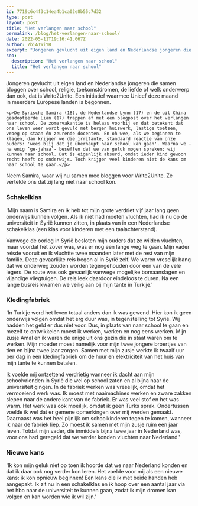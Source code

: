 ```yaml
---
id: 7719c6c4f3c14ea4b1ca02e8b55c7d32
type: post
layout: post
title: "Het verlangen naar school"
permalink: /blog/het-verlangen-naar-school/
date: 2022-05-11T19:16:41.067Z
author: 7biA1WiYB
excerpt: "Jongeren gevlucht uit eigen land en Nederlandse jongeren die samen bloggen over school, religie, toekomstdromen, de liefde of welk onderwerp dan ook, dat is Write2Unite. Een initiatief waarmee Unicef deze maand in meerdere Europese landen is begonnen.  "
seo:
  description: "Het verlangen naar school"
  title: "Het verlangen naar school"
---
```

Jongeren gevlucht uit eigen land en Nederlandse jongeren die samen bloggen over school, religie, toekomstdromen, de liefde of welk onderwerp dan ook, dat is Write2Unite. Een initiatief waarmee Unicef deze maand in meerdere Europese landen is begonnen.  

    <p>De Syrische Samira (18), de Nederlandse Lynn (17) en de uit China geadopteerde Lian (17) trappen af met een blogpost over het verlangen naar school. De zomervakantie is helaas voorbij en dat betekent dat ons leven weer wordt gevuld met bergen huiswerk, lastige toetsen, vroeg op staan én zeurende docenten. En oh wee, als we beginnen te klagen, dan krijgen we die irritante, standaard reactie van onze ouders: 'wees blij dat je überhaupt naar school kan gaan'. Waarna we -na enig ‘ge-jahaa’- beseffen dat we van geluk mogen spreken: wij kunnen naar school. Dat is eigenlijk absurd, omdat ieder kind gewoon recht heeft op onderwijs. Toch krijgen veel kinderen niet de kans om naar school te gaan.</p>
<p>Neem Samira, waar wij nu samen mee bloggen voor Write2Unite. Ze vertelde ons dat zij lang niet naar school kon.</p>
<h3>Schakelklas</h3>
<p>'Mijn naam is Samira en ik heb tot mijn grote verdriet vijf jaar lang geen onderwijs kunnen volgen. Als ik niet had moeten vluchten, had ik nu op de universiteit in Syrië kunnen zitten, in plaats van in een Nederlandse schakelklas (een klas voor kinderen met een taalachterstand).</p>
<p>Vanwege de oorlog in Syrië besloten mijn ouders dat ze wilden vluchten, maar voordat het zover was, was er nog een lange weg te gaan. Mijn vader reisde vooruit en ik vluchtte twee maanden later met de rest van mijn familie. Deze gevaarlijke reis begon al in Syrië zelf. We waren vreselijk bang dat we onderweg zouden worden tegengehouden door een van de vele legers. De route was ook gevaarlijk vanwege mogelijke bomaanslagen en vijandige vliegtuigen. De reis leek daardoor eindeloos te duren. Na een lange busreis kwamen we veilig aan bij mijn tante in Turkije.'</p>
<h3>Kledingfabriek</h3>
<p>'In Turkije werd het leven totaal anders dan ik was gewend. Hier kon ik geen onderwijs volgen omdat het erg duur was, in tegenstelling tot Syrië. Wij hadden het geld er dus niet voor. Dus, in plaats van naar school te gaan en mezelf te ontwikkelen moest ik werken, werken en nog eens werken. Mijn zusje Amal en ik waren de enige uit ons gezin die in staat waren om te werken. Mijn moeder moest namelijk voor mijn twee jongere broertjes van tien en bijna twee jaar zorgen. Samen met mijn zusje werkte ik twaalf uur per dag in een kledingfabriek om de huur en elektriciteit van het huis van mijn tante te kunnen betalen.</p>
<p>Ik voelde mij ontzettend verdrietig wanneer ik dacht aan mijn schoolvrienden in Syrië die wel op school zaten en al bijna naar de universiteit gingen. In de fabriek werken was vreselijk, omdat het vermoeiend werk was. Ik moest met naaimachines werken en zware zakken slepen naar de andere kant van de fabriek. Er was veel stof en het was warm. Het werk was ook moeilijk, omdat ik geen Turks sprak. Ondertussen voelde ik wel dat er gemene opmerkingen over mij werden gemaakt. Daarnaast was het heel pijnlijk om schoolkinderen tegen te komen, wanneer ik naar de fabriek liep. Zo moest ik samen met mijn zusje ruim een jaar leven. Totdat mijn vader, die inmiddels bijna twee jaar in Nederland was, voor ons had geregeld dat we verder konden vluchten naar Nederland.'</p>
<h3>Nieuwe kans</h3>
<p>'Ik kon mijn geluk niet op toen ik hoorde dat we naar Nederland konden en dat ik daar ook nog verder kon leren. Het voelde voor mij als een nieuwe kans: ik kon opnieuw beginnen! Een kans die ik met beide handen heb aangepakt. Ik zit nu in een schakelklas en ik hoop over een aantal jaar via het hbo naar de universiteit te kunnen gaan, zodat ik mijn dromen kan volgen en kan worden wie ik wil zijn.'</p>
  
